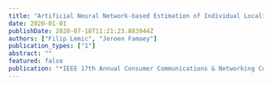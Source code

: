 ```yaml
---
title: "Artificial Neural Network-based Estimation of Individual Localization Errors in Fingerprinting"
date: 2020-01-01
publishDate: 2020-07-18T11:21:23.883944Z
authors: ["Filip Lemic", "Jeroen Famaey"]
publication_types: ["1"]
abstract: ""
featured: false
publication: "*IEEE 17th Annual Consumer Communications & Networking Conference (CCNC)*"
---
```


